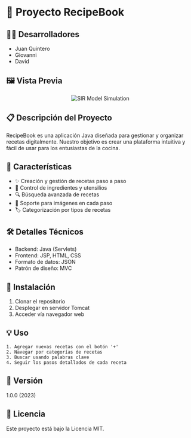 # 🍳 Proyecto RecipeBook

## 👨‍💻 Desarrolladores
- Juan Quintero
- Giovanni
- David

## 🖼️ Vista Previa
<p align="center">
  <img alt="SIR Model Simulation" src="https://imgur.com/ZBEpTYd">
</p>

## 📋 Descripción del Proyecto
RecipeBook es una aplicación Java diseñada para gestionar y organizar recetas digitalmente. Nuestro objetivo es crear una plataforma intuitiva y fácil de usar para los entusiastas de la cocina.

## 🌟 Características
- ✨ Creación y gestión de recetas paso a paso
- 📝 Control de ingredientes y utensilios
- 🔍 Búsqueda avanzada de recetas
- 📸 Soporte para imágenes en cada paso
- 🏷️ Categorización por tipos de recetas

## 🛠️ Detalles Técnicos
- Backend: Java (Servlets)
- Frontend: JSP, HTML, CSS
- Formato de datos: JSON
- Patrón de diseño: MVC

## 🚀 Instalación
1. Clonar el repositorio
2. Desplegar en servidor Tomcat
3. Acceder vía navegador web

## 💡 Uso
```
1. Agregar nuevas recetas con el botón '+'
2. Navegar por categorías de recetas
3. Buscar usando palabras clave
4. Seguir los pasos detallados de cada receta
```

## 🔄 Versión
1.0.0 (2023)

## 📝 Licencia
Este proyecto está bajo la Licencia MIT.
